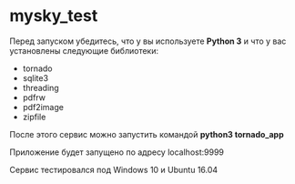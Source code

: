 # mysky_test

Перед запуском убедитесь, что у вы используете **Python 3** и что у вас установлены следующие библиотеки:
 - tornado
 - sqlite3
 - threading
 - pdfrw
 - pdf2image
 - zipfile
 
После этого сервис можно запустить командой **python3 tornado_app**

Приложение будет запущено по адресу localhost:9999

Сервис тестировался под Windows 10 и Ubuntu 16.04
